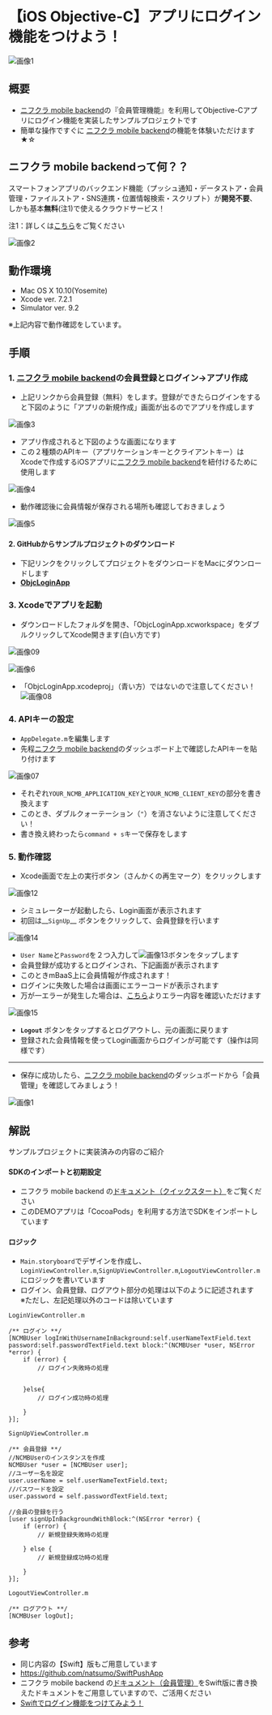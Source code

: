 # 【iOS Objective-C】アプリにログイン機能をつけよう！
![画像1](/readme-img/001.png)

## 概要
* [ニフクラ mobile backend](https://mbaas.nifcloud.com/)の『会員管理機能』を利用してObjective-Cアプリにログイン機能を実装したサンプルプロジェクトです
* 簡単な操作ですぐに [ニフクラ mobile backend](https://mbaas.nifcloud.com/)の機能を体験いただけます★☆

## ニフクラ mobile backendって何？？
スマートフォンアプリのバックエンド機能（プッシュ通知・データストア・会員管理・ファイルストア・SNS連携・位置情報検索・スクリプト）が**開発不要**、しかも基本**無料**(注1)で使えるクラウドサービス！

注1：詳しくは[こちら](https://mbaas.nifcloud.com/price.htm)をご覧ください

![画像2](/readme-img/002.png)

## 動作環境
* Mac OS X 10.10(Yosemite)
* Xcode ver. 7.2.1
* Simulator ver. 9.2

※上記内容で動作確認をしています。


## 手順
### 1. [ニフクラ mobile backend](https://mbaas.nifcloud.com/)の会員登録とログイン→アプリ作成

* 上記リンクから会員登録（無料）をします。登録ができたらログインをすると下図のように「アプリの新規作成」画面が出るのでアプリを作成します

![画像3](/readme-img/003.png)

* アプリ作成されると下図のような画面になります
* この２種類のAPIキー（アプリケーションキーとクライアントキー）はXcodeで作成するiOSアプリに[ニフクラ mobile backend](https://mbaas.nifcloud.com/)を紐付けるために使用します

![画像4](/readme-img/004.png)

* 動作確認後に会員情報が保存される場所も確認しておきましょう

![画像5](/readme-img/005.png)

#### 2. GitHubからサンプルプロジェクトのダウンロード
* 下記リンクをクリックしてプロジェクトをダウンロードをMacにダウンロードします
 * __[ObjcLoginApp](https://github.com/natsumo/ObjcLoginApp/archive/master.zip)__

### 3. Xcodeでアプリを起動
* ダウンロードしたフォルダを開き、「ObjcLoginApp.xcworkspace」をダブルクリックしてXcode開きます(白い方です)

![画像09](/readme-img/009.png)

![画像6](/readme-img/006.png)

* 「ObjcLoginApp.xcodeproj」（青い方）ではないので注意してください！
![画像08](/readme-img/008.png)

### 4. APIキーの設定

* `AppDelegate.m`を編集します
* 先程[ニフクラ mobile backend](https://mbaas.nifcloud.com/)のダッシュボード上で確認したAPIキーを貼り付けます

![画像07](/readme-img/007.png)

* それぞれ`YOUR_NCMB_APPLICATION_KEY`と`YOUR_NCMB_CLIENT_KEY`の部分を書き換えます
 * このとき、ダブルクォーテーション（`"`）を消さないように注意してください！
* 書き換え終わったら`command + s`キーで保存をします

### 5. 動作確認
* Xcode画面で左上の実行ボタン（さんかくの再生マーク）をクリックします

![画像12](/readme-img/012.png)

* シミュレーターが起動したら、Login画面が表示されます
* 初回は__`SignUp`__ ボタンをクリックして、会員登録を行います

![画像14](/readme-img/014.png)

* `User Name`と`Password`を２つ入力して![画像13](/readme-img/013.png)ボタンをタップします
* 会員登録が成功するとログインされ、下記画面が表示されます
 * このときmBaaS上に会員情報が作成されます！
 * ログインに失敗した場合は画面にエラーコードが表示されます
 * 万が一エラーが発生した場合は、[こちら](https://mbaas.nifcloud.com/doc/current/rest/common/error.html)よりエラー内容を確認いただけます

![画像15](/readme-img/015.png)

* __`Logout`__ ボタンをタップするとログアウトし、元の画面に戻ります
* 登録された会員情報を使ってLogin画面からログインが可能です（操作は同様です）

-----

* 保存に成功したら、[ニフクラ mobile backend](https://mbaas.nifcloud.com/)のダッシュボードから「会員管理」を確認してみましょう！

![画像1](/readme-img/001.png)

## 解説
サンプルプロジェクトに実装済みの内容のご紹介

#### SDKのインポートと初期設定
* ニフクラ mobile backend の[ドキュメント（クイックスタート）](https://mbaas.nifcloud.com/doc/current/introduction/quickstart_ios.html)をご覧ください
 * このDEMOアプリは「CocoaPods」を利用する方法でSDKをインポートしています

#### ロジック
 * `Main.storyboard`でデザインを作成し、`LoginViewController.m`,`SignUpViewController.m`,`LogoutViewController.m`にロジックを書いています
 * ログイン、会員登録、ログアウト部分の処理は以下のように記述されます　※ただし、左記処理以外のコードは除いています

`LoginViewController.m`

```objc
/** ログイン **/
[NCMBUser logInWithUsernameInBackground:self.userNameTextField.text password:self.passwordTextField.text block:^(NCMBUser *user, NSError *error) {
    if (error) {
        // ログイン失敗時の処理


    }else{
        // ログイン成功時の処理

    }
}];
```

`SignUpViewController.m`

```objc
/** 会員登録 **/
//NCMBUserのインスタンスを作成
NCMBUser *user = [NCMBUser user];
//ユーザー名を設定
user.userName = self.userNameTextField.text;
//パスワードを設定
user.password = self.passwordTextField.text;

//会員の登録を行う
[user signUpInBackgroundWithBlock:^(NSError *error) {
    if (error) {
        // 新規登録失敗時の処理

    } else {
        // 新規登録成功時の処理

    }
}];
```

`LogoutViewController.m`

```objc
/** ログアウト **/
[NCMBUser logOut];
```

## 参考
* 同じ内容の【Swift】版もご用意しています
 * https://github.com/natsumo/SwiftPushApp
* ニフクラ mobile backend の[ドキュメント（会員管理）](https://mbaas.nifcloud.com/doc/current/user/basic_usage_ios.html)をSwift版に書き換えたドキュメントをご用意していますので、ご活用ください
 * [Swiftでログイン機能をつけてみよう！](http://qiita.com/natsumo/items/25c97182fab4db5629b1)
